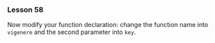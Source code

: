 ### Lesson 58

Now modify your function declaration: change the function name into `vigenere` and the second parameter into `key`.
